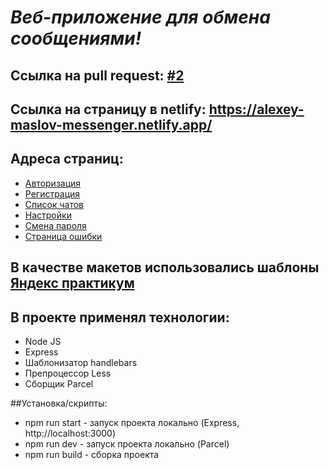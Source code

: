 # *Веб-приложение для обмена сообщениями!*

## __Ссылка на pull request: [#2](https://github.com/maslovich1985/middle.messenger.praktikum.yandex/pull/2)__

## Ссылка на страницу в netlify: <https://alexey-maslov-messenger.netlify.app/>

## Адреса страниц:

* [Авторизация](https://alexey-maslov-messenger.netlify.app/pages/authorization/index.html)
* [Регистрация](https://alexey-maslov-messenger.netlify.app/pages/registration/index.html)
* [Список чатов](https://alexey-maslov-messenger.netlify.app/pages/messages/index.html)
* [Настройки](https://alexey-maslov-messenger.netlify.app/pages/profile/index.html)
* [Смена пароля](https://alexey-maslov-messenger.netlify.app/pages/password/index.html)
* [Страница ошибки](https://alexey-maslov-messenger.netlify.app/pages/error/index.html)

## В качестве макетов использовались шаблоны [Яндекс практикум](https://www.figma.com/file/24EUnEHGEDNLdOcxg7ULwV/Chat?node-id=0%3A1)

## В проекте применял технологии:
* Node JS
* Express
* Шаблонизатор handlebars
* Препроцессор Less
* Сборщик Parcel

##Установка/скрипты:

* npm run start - запуск проекта локально (Express, http://localhost:3000)
* npm run dev - запуск проекта локально (Parcel)
* npm run build - сборка проекта